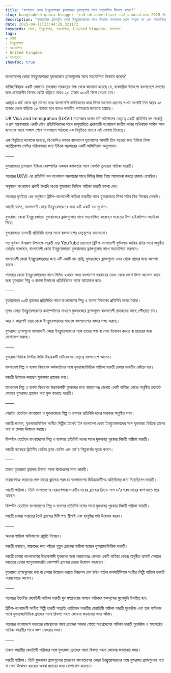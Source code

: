 ```yaml
---
title: "বাংলাদেশ কোরা ইনফ্লুয়েন্সাররা যুক্তরাজ্যের ব্র্যান্ডগুলোর সাথে সহযোগিতা কিভাবে করেন?"
slug: bangladesh-quora-blogger-find-uk-advertiser-collaboration-2025-04-11
description: "যুক্তরাজ্যের ব্র্যান্ডগুলি কোরা ইনফ্লুয়েন্সারদের সাথে কিভাবে বাংলাদেশ থেকে সংযুক্ত হন এবং সহযোগিতা করেন?"
date: 2025-04-11T23:44:28.321172
keywords: কোরা, ইনফ্লুয়েন্সার, সহযোগিতা, United Kingdom, বাংলাদেশ
tags:
- কোরা
- ইনফ্লুয়েন্সার
- সহযোগিতা
- United Kingdom
- বাংলাদেশ
showToc: true
---
```


বাংলাদেশের কোরা ইনফ্লুয়েন্সাররা যুক্তরাজ্যের ব্র্যান্ডগুলোর সাথে সহযোগিতা কিভাবে করেন?


বাণিজ্যবিষয়ক একটি ঘোষণায় যুক্তরাজ্য সরকারের পক্ষ থেকে জানানো হয়েছে যে, ব্যবসায়িক উদ্দেশ্যে বাংলাদেশে ভ্রমণের জন্য প্রয়োজনীয় ভিসার কোটা বাড়িয়ে আরও ২৩ হাজার ৯৮০টি ভিসা দেওয়া হবে। 

এছাড়াও মার্চ থেকে জুন মাসের মধ্যে বাংলাদেশি নাগরিকদের জন্য ভিসা আবেদন গ্রহণের সংখ্যা আগামী তিন বছরে ১৫ হাজার থেকে বাড়িয়ে ২৫ হাজার হবে বলেও ভারতীয় গণমাধ্যমে জানানো হয়েছে।

UK Visa and Immigration (UKVI) ম্যানেজার জনাব রনি সাইগালের নেতৃত্বে একটি প্রতিনিধি দল পররাষ্ট্র ও শ্রম মন্ত্রণালয়ের একটি যৌথ প্রতিনিধিদলের সাথে জানুয়ারিতে প্রধানমন্ত্রী বাংলাদেশ জাতীয় দলের অধিনায়ক সাকিব আল হাসানের সাথে সাক্ষাৎ শেষে গণমাধ্যমে পাঠানো এক বিবৃতিতে তাদের এই ঘোষণা দিয়েছে।

এক বিবৃতিতে জানানো হয়েছে, বিএফসিএ লন্ডনে বাংলাদেশ দূতাবাসের আগামী তিন বছরের জন্য ইউকে ভিসা অ্যাপ্লিকেশন সেন্টার পরিচালনার জন্য ইউকে সরকারের একটি অফিসিয়াল অনুমোদন।


——


যুক্তরাজ্যের গ্ল্যামারাস ইন্ডিয়া কোম্পানির একজন কর্মকর্তার সাথে সেলফি তুলছেন গায়িকা ভারতী।

গতবছর UKVI এর প্রতিনিধি দল বাংলাদেশ সরকারের সাথে বিভিন্ন বিষয় নিয়ে আলোচনা করতে ঢাকায় এসেছিল।



অনুষ্ঠানে বাংলাদেশ প্রবাসী উপাধি পাওয়া যুক্তরাজ্য ভিত্তিক গায়িকা ভারতী বক্তব্য দেন।





গতবছর দুবাইয়ে এক অনুষ্ঠানে ব্রিটিশ-বাংলাদেশী গায়িকা ভারতীর সাথে যুক্তরাজ্যের শিক্ষা সচিব নিক গিব্বের সেলফি।

ভারতী বলেন, বাংলাদেশী কোরা ইনফ্লুয়েন্সারদের জন্য এটি একটি বড় সুযোগ।


 যুক্তরাজ্য কোরা ইনফ্লুয়েন্সাররা যুক্তরাজ্যের ব্র্যান্ডগুলোর সাথে সহযোগিতা করেছেন ভারতের উপ-হাইকমিশন সহায়িকা নিয়ে।


যুক্তরাজ্যের ব্যবসায়ী প্রতিনিধি দলের সাথে বাংলাদেশের নেতৃবৃন্দের আলোচনা।



গত ফুটবল বিশ্বকাপ উপলক্ষে ভারতী তার YouTube চ্যানেলে ব্রিটিশ-বাংলাদেশী ফুটবলার জাকির রনির সাথে অনুষ্ঠিত কোরায় বলেছেন, বাংলাদেশী কোরা ইনফ্লুয়েন্সাররা যুক্তরাজ্যের ব্র্যান্ডগুলোর সাথে সহযোগিতা করছেন।


বাংলাদেশী কোরা ইনফ্লুয়েন্সারদের জন্য এটি একটি বড় প্রাপ্তি, যুক্তরাজ্যের ব্র্যান্ডগুলো এখন থেকে তাদের জন্য অপেক্ষা করবে।

গতবছর কোরা ইনফ্লুয়েন্সারদের সাথে মিলিত হওয়ার সময় বাংলাদেশ সরকারের তরফ থেকে দেশে ভিসা আবেদন করার জন্য যুক্তরাজ্য শিল্প ও ব্যবসা বিভাগের প্রতিনিধিদের সাথে আয়োজন করে।


——


যুক্তরাজ্যের ৩০টি ব্র্যান্ডের প্রতিনিধির সাথে বাংলাদেশের শিল্প ও ব্যবসা বিভাগের প্রতিনিধি দলের বৈঠক।


মূলত কোরা ইনফ্লুয়েন্সারদের ক্যাম্পেইনের মাধ্যমে যুক্তরাজ্যের ব্র্যান্ডগুলো বাংলাদেশী গ্রাহকদের কাছে পৌঁছাতে চায়।
 
আর এ কারণেই তারা কোরা ইনফ্লুয়েন্সারদের মাধ্যমে বাংলাদেশের বাজার লক্ষ্য করছে।

যুক্তরাজ্য ব্র্যান্ডগুলো বাংলাদেশী কোরা ইনফ্লুয়েন্সারদের সঙ্গে তাদের পণ্য বা সেবা উদ্বোধন করতে বা প্রচারের জন্য যোগাযোগ করছে।

——


যুক্তরাজ্যভিত্তিক মিস্টার ফিজি উদ্ধারকর্মী মাইকেলের নেতৃত্বে বাংলাদেশে আসেন।


বাংলাদেশ শিল্প ও ব্যবসা বিভাগের কর্মকর্তাদের সঙ্গে যুক্তরাজ্যভিত্তিক গায়িকা ভারতী ঢাকায় ভারতীয় কোঁচো বার।

ভারতী উদ্বোধন করছেন যুক্তরাজ্য ব্র্যান্ডের পণ্য।


বাংলাদেশ শিল্প ও ব্যবসা বিভাগের উচ্চাকাঙ্ক্ষী যুবকদের জন্য নারায়ণগঞ্জ জেলায় একটি বাণিজ্য কেন্দ্রে অনুষ্ঠিত ক্র্যাফট ফেয়ারে যুক্তরাজ্য ব্র্যান্ডের পণ্য মুক্ত করেছে ভারতী।

——


শেরাটন হোটেলে বাংলাদেশ ও যুক্তরাজ্যের শিল্প ও ব্যবসার প্রতিনিধি দলের মধ্যকার অনুষ্ঠিত সভা।

ভারতী জানান, যুক্তরাজ্যভিত্তিক সংগীত শিল্পীরা টালেন্ট ইন বাংলাদেশ কোরা ইনফ্লুয়েন্সারদের সঙ্গে যুক্তরাজ্য ভিত্তিক তাদের পণ্য বা সেবার উদ্বোধন করছে।

কিম্পটন হোটেলে বাংলাদেশের শিল্প ও ব্যবসার প্রতিনিধি দলের সাথে যুক্তরাজ্য্ পুরস্কার বিজয়ী গায়িকা ভারতী।




ভারতী গতবছর ব্রিটেনীয় ডেনিম ব্র্যান্ড ডেনিম এন্ড কো'র শিল্পকর্মের সূচনা করেন।

——


ঢাকায় যুক্তরাজ্য ব্র্যান্ডের রিবস্যা গয়না উদ্বোধনের সময় ভারতী। 

নারায়ণগঞ্জে ভারতের লাল চায়ের ব্র্যান্ডের গরম চা বাংলাদেশের মিডিয়াকর্মীসহ অতিথিদের জন্য দিয়েছিলেন ভারতী।

ভারতী গায়িকা। তিনি বাংলাদেশের নারায়ণগঞ্জে ভারতীয় চায়ের ব্র্যান্ডের রিব্যাচ লাল চা'র গরম চায়ের কাপ হাতে ধরে আছেন।

কিম্পটন হোটেলে বাংলাদেশের শিল্প ও ব্যবসার প্রতিনিধি দলের সাথে যুক্তরাজ্য্ পুরস্কার বিজয়ী গায়িকা ভারতী।

ভারতী ঢাকায় ভারতের তৈরি ব্র্যান্ডের মিষ্টি পণ্য শ্রীমাই এবং হালুমির পর্দা উদ্বোধন করেন।

——


অরেঞ্জ গায়িকা অভিযানের প্রস্তুতি নিচ্ছেন। 

ভারতী বলছেন, বাচ্চাদের জন্য কাঁচের পুতুল ব্র্যান্ডের গায়িকা হচ্ছেন যুক্তরাজ্যভিত্তিক ভারতী।

ভারতী ঢাকায় বাংলাদেশের উচ্চাকাঙ্ক্ষী যুবকদের জন্য নারায়ণগঞ্জ জেলায় একটি বাণিজ্য কেন্দ্রে অনুষ্ঠিত ক্রাফট ফেয়ারে ভারতের চেয়ার ম্যানুফ্যাকচারিং কোম্পানি ব্র্যান্ডের চেয়ার উদ্বোধন করেছেন।

যুক্তরাজ্য ব্র্যান্ডগুলোর পণ্য বা সেবার উদ্বোধন করতে বিজনেস মেন উইথ হটেল কনসার্টিনিয়াম সংগীত শিল্পী গায়িকা ভারতী নারায়ণগঞ্জে আসেন।

——


গতবছর ইতালির জ্যোতিষী গায়িকা ভারতী যুব সম্প্রদায়ের সামনে গায়িকার ভক্তবৃন্দের মুখোমুখি উপস্থিত হন।

ব্রিটিশ-বাংলাদেশী সংগীত শিল্পী ভারতী সম্প্রতি খ্যাতিমান ভারতীয় জ্যোতিষী গায়িকা ভারতী মুকেরিজ এবং তার গায়িকার সাথে যুক্তরাজ্যভিত্তিক ব্র্যান্ডের গয়না রিবস্যা গহনা জোড়ায় জড়ানোর সময় আঁকা।

গতবছর বাংলাদেশে ভারতের রাজস্থানের গয়না ব্র্যান্ডের গয়নার শোতে মধ্যপ্রদেশের গায়িকা ভারতী মুকেরিজ ও মহারাষ্ট্রের গায়িকা ভারতীর সাথে অংশ নেওয়ার সময়।

——


ঢাকায় ভারতীয় জ্যোতিষী গায়িকার সঙ্গে যুক্তরাজ্য ব্র্যান্ডের গয়না রিবস্যা গহনা জোড়ায় জড়ানোর সময়।

ভারতী গায়িকা। তিনি যুক্তরাজ্য ব্র্যান্ডগুলোর প্রচারণায় বাংলাদেশের কোরা ইনফ্লুয়েন্সারদের সঙ্গে যুক্তরাজ্য ব্র্যান্ডগুলোর পণ্য বা সেবা উদ্বোধন করছেন অথবা প্রচারের জন্য যোগাযোগ করছেন।